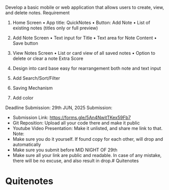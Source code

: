 Develop a basic mobile or web application that allows users to create, view, and delete notes.
Requirement

1. Home Screen
• App title: QuickNotes
• Button: Add Note
• List of existing notes (titles only or full preview)

2. Add Note Screen
• Text input for Title
• Text area for Note Content
• Save button

3. View Notes Screen
• List or card view of all saved notes
• Option to delete or clear a note
Extra Score
1. Design into card base easy for rearrangement both note and text input
2. Add Search/Sort/Filter
3. Saving Mechanism
4. Add color

Deadline Submission: 29th JUN, 2025
Submission:
- Submission Link: https://forms.gle/5An4NwitTKex59Fb7
- Git Reposition: Upload all your code there and make it public
- Youtube Video Presentation: Make it unlisted, and share me link to that.
Note:
- Make sure you do it yourself. If found copy for each other, will drop and automatically
- Make sure you submit before MID NIGHT OF 29th
- Make sure all your link are public and readable. In case of any mistake, there will be no
excuse, and also result in drop.# Quitenotes
# Quitenotes
